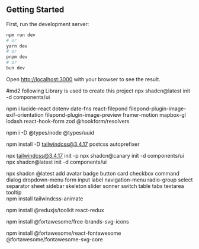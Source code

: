 

## Getting Started

First, run the development server:

```bash
npm run dev
# or
yarn dev
# or
pnpm dev
# or
bun dev
```

Open [http://localhost:3000](http://localhost:3000) with your browser to see the result.


#md2 following Library is used to create this project 
 npx shadcn@latest init -d components/ui

 npm i lucide-react dotenv date-fns react-filepond filepond-plugin-image-exif-orientation filepond-plugin-image-preview framer-motion mapbox-gl lodash react-hook-form zod @hookform/resolvers

 npm i -D @types/node @types/uuid   
  
 npm install -D tailwindcss@3.4.17 postcss autoprefixer
 
 npx tailwindcss@3.4.17 init -p
 npx shadcn@canary init -d components/ui
 npx shadcn@latest init -d components/ui

npx shadcn @latest add avatar badge button card checkbox command dialog  dropdown-menu form input label navigation-menu radio-group select separator sheet sidebar skeleton slider sonner switch  table tabs textarea tooltip  
npm install tailwindcss-animate

npm install @reduxjs/toolkit react-redux

npm install @fortawesome/free-brands-svg-icons

npm install @fortawesome/react-fontawesome @fortawesome/fontawesome-svg-core


